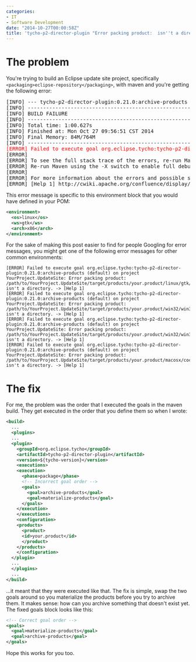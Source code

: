```yaml
---
categories:
- IT
- Software Development
date: "2014-10-27T00:00:58Z"
title: 'tycho-p2-director-plugin "Error packing product:  isn''t a directory" problem'
---
```

# The problem

You're trying to build an Eclipse update site project, specifically `<packaging>eclipse-repository</packaging>`, with maven and you're getting the following error:

<pre style="white-space:pre;overflow-x:auto;">[INFO] --- tycho-p2-director-plugin:0.21.0:archive-products (default) @ YourProject.UpdateSite ---
[INFO] ------------------------------------------------------------------------
[INFO] BUILD FAILURE
[INFO] ------------------------------------------------------------------------
[INFO] Total time: 1:00.627s
[INFO] Finished at: Mon Oct 27 09:56:51 CST 2014
[INFO] Final Memory: 84M/764M
[INFO] ------------------------------------------------------------------------
<span style="color:#ff0000;">[ERROR] Failed to execute goal org.eclipse.tycho:tycho-p2-director-plugin:0.21.0:archive-products (default) on project YourProject.UpdateSite: Error packing product: /path/to/YourProject.UpdateSite/target/products/your.product/linux/gtk/x86 isn't a directory. -> [Help 1]</span>
[ERROR]
[ERROR] To see the full stack trace of the errors, re-run Maven with the -e switch.
[ERROR] Re-run Maven using the -X switch to enable full debug logging.
[ERROR]
[ERROR] For more information about the errors and possible solutions, please read the following articles:
[ERROR] [Help 1] http://cwiki.apache.org/confluence/display/MAVEN/MojoExecutionException</pre>

This error message is specific to this environment block that you would have defined in your POM:
```xml
<environment>
  <os>linux</os>
  <ws>gtk</ws>
  <arch>x86</arch>
</environment>
```

For the sake of making this post easier to find for people Googling for error messages, you might get one of the following error messages for other common environments:
```
[ERROR] Failed to execute goal org.eclipse.tycho:tycho-p2-director-plugin:0.21.0:archive-products (default) on project YourProject.UpdateSite: Error packing product: /path/to/YourProject.UpdateSite/target/products/your.product/linux/gtk/x86_64 isn't a directory. -> [Help 1]
[ERROR] Failed to execute goal org.eclipse.tycho:tycho-p2-director-plugin:0.21.0:archive-products (default) on project YourProject.UpdateSite: Error packing product: /path/to/YourProject.UpdateSite/target/products/your.product/win32/win32/x86 isn't a directory. -> [Help 1]
[ERROR] Failed to execute goal org.eclipse.tycho:tycho-p2-director-plugin:0.21.0:archive-products (default) on project YourProject.UpdateSite: Error packing product: /path/to/YourProject.UpdateSite/target/products/your.product/win32/win32/x86_64 isn't a directory. -> [Help 1]
[ERROR] Failed to execute goal org.eclipse.tycho:tycho-p2-director-plugin:0.21.0:archive-products (default) on project YourProject.UpdateSite: Error packing product: /path/to/YourProject.UpdateSite/target/products/your.product/macosx/cocoa/x86_64 isn't a directory. -> [Help 1]
```

# The fix

For me, the problem was the order that I executed the goals in the maven build. They get executed in the order that you define them so when I wrote:
```xml
<build>
  ...
  <plugins>
  ...
  <plugin>
    <groupId>org.eclipse.tycho</groupId>
    <artifactId>tycho-p2-director-plugin</artifactId>
    <version>${tycho-version}</version>
    <executions>
    <execution>
      <phase>package</phase>
      <!-- Incorrect goal order -->
      <goals>
        <goal>archive-products</goal>
        <goal>materialize-products</goal>
      </goals>
    </execution>
    </executions>
    <configuration>
    <products>
      <product>
      <id>your.product</id>
      </product>
    </products>
    </configuration>
  </plugin>
  ...
  </plugins>
  ...
</build>
```

...it meant that they were executed like that. The fix is simple, swap the two goals around so you materialize the products before you try to archive them. It makes sense: how can you archive something that doesn't exist yet. The fixed goals block looks like this:
```xml
<!-- Correct goal order -->
<goals>
  <goal>materialize-products</goal>
  <goal>archive-products</goal>
</goals>
```

Hope this works for you too.
